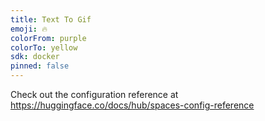 ```yaml
---
title: Text To Gif
emoji: 🔥
colorFrom: purple
colorTo: yellow
sdk: docker
pinned: false
---
```


Check out the configuration reference at https://huggingface.co/docs/hub/spaces-config-reference
